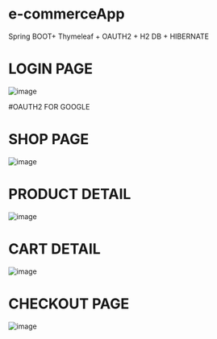 # e-commerceApp
Spring BOOT+ Thymeleaf + OAUTH2 + H2 DB + HIBERNATE

# LOGIN PAGE
![image](https://user-images.githubusercontent.com/69572868/226133651-ff7ad1b4-2480-49fc-96a4-f4e8309996c3.png)

#OAUTH2 FOR GOOGLE 

# SHOP PAGE
![image](https://user-images.githubusercontent.com/69572868/226133729-bf9f0aa6-2c19-40ef-a6f6-028ab33ce9c8.png)

# PRODUCT DETAIL
![image](https://user-images.githubusercontent.com/69572868/226133745-ba8f2d53-f1e8-4b3a-9df4-4c7a5fac6c5e.png)

# CART DETAIL
![image](https://user-images.githubusercontent.com/69572868/226133781-3b076be8-5456-4c39-939d-00c4d691b2f3.png)

# CHECKOUT PAGE
![image](https://user-images.githubusercontent.com/69572868/226133849-2db03a87-975d-44c0-9735-1aef821c154c.png)


